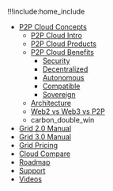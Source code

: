 !!!include:home_include
- [P2P Cloud Concepts](cloud_home)
  - [P2P Cloud Intro](cloud_intro)
  - [P2P Cloud Products](cloud_products)
  - [P2P Cloud Benefits](usp)
    - [Security](usp_secure)
    - [Decentralized](usp_decentralized)
    - [Autonomous](usp_autonomous)
    - [Compatible](usp_compatible)
    - [Sovereign](usp_sovereign)
  - [Architecture](cloud_architecture)
  - [Web2 vs Web3 vs P2P](cloud_compare)
  - carbon_double_win
- [Grid 2.0 Manual](tfgrid2)
- [Grid 3.0 Manual](specs_grid3:manual3_home)
- [Grid Pricing](pricing)
- [Cloud Compare](cloud_compare)
- [Roadmap](roadmap)
- [Support](support)
- [Videos](generic_video)





